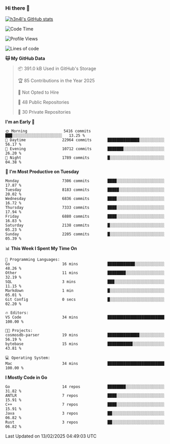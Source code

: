 ### Hi there 👋

[![h3n4l's GitHub stats](https://github-readme-stats.vercel.app/api?username=h3n4l&count_private=true&show_icons=true&theme=radical)](https://github.com/h3n4l/github-readme-stats)

<!--START_SECTION:waka-->
![Code Time](http://img.shields.io/badge/Code%20Time-2%2C055%20hrs%2054%20mins-blue)

![Profile Views](http://img.shields.io/badge/Profile%20Views-0-blue)

![Lines of code](https://img.shields.io/badge/From%20Hello%20World%20I%27ve%20Written-16.3%20million%20lines%20of%20code-blue)

**🐱 My GitHub Data** 

> 📦 391.0 kB Used in GitHub's Storage 
 > 
> 🏆 85 Contributions in the Year 2025
 > 
> 🚫 Not Opted to Hire
 > 
> 📜 48 Public Repositories 
 > 
> 🔑 30 Private Repositories 
 > 
**I'm an Early 🐤** 

```text
🌞 Morning                5416 commits        ███░░░░░░░░░░░░░░░░░░░░░░   13.25 % 
🌆 Daytime                22964 commits       ██████████████░░░░░░░░░░░   56.17 % 
🌃 Evening                10712 commits       ███████░░░░░░░░░░░░░░░░░░   26.20 % 
🌙 Night                  1789 commits        █░░░░░░░░░░░░░░░░░░░░░░░░   04.38 % 
```
📅 **I'm Most Productive on Tuesday** 

```text
Monday                   7306 commits        ████░░░░░░░░░░░░░░░░░░░░░   17.87 % 
Tuesday                  8183 commits        █████░░░░░░░░░░░░░░░░░░░░   20.02 % 
Wednesday                6836 commits        ████░░░░░░░░░░░░░░░░░░░░░   16.72 % 
Thursday                 7333 commits        ████░░░░░░░░░░░░░░░░░░░░░   17.94 % 
Friday                   6880 commits        ████░░░░░░░░░░░░░░░░░░░░░   16.83 % 
Saturday                 2138 commits        █░░░░░░░░░░░░░░░░░░░░░░░░   05.23 % 
Sunday                   2205 commits        █░░░░░░░░░░░░░░░░░░░░░░░░   05.39 % 
```


📊 **This Week I Spent My Time On** 

```text
💬 Programming Languages: 
Go                       16 mins             ████████████░░░░░░░░░░░░░   48.26 % 
Other                    11 mins             ████████░░░░░░░░░░░░░░░░░   32.19 % 
SQL                      3 mins              ███░░░░░░░░░░░░░░░░░░░░░░   11.15 % 
Markdown                 1 min               █░░░░░░░░░░░░░░░░░░░░░░░░   05.01 % 
Git Config               0 secs              █░░░░░░░░░░░░░░░░░░░░░░░░   02.20 % 

🔥 Editors: 
VS Code                  34 mins             █████████████████████████   100.00 % 

🐱‍💻 Projects: 
cosmosdb-parser          19 mins             ██████████████░░░░░░░░░░░   56.19 % 
bytebase                 15 mins             ███████████░░░░░░░░░░░░░░   43.81 % 

💻 Operating System: 
Mac                      34 mins             █████████████████████████   100.00 % 
```

**I Mostly Code in Go** 

```text
Go                       14 repos            ████████░░░░░░░░░░░░░░░░░   31.82 % 
ANTLR                    7 repos             ████░░░░░░░░░░░░░░░░░░░░░   15.91 % 
C++                      7 repos             ████░░░░░░░░░░░░░░░░░░░░░   15.91 % 
Java                     3 repos             ██░░░░░░░░░░░░░░░░░░░░░░░   06.82 % 
Rust                     3 repos             ██░░░░░░░░░░░░░░░░░░░░░░░   06.82 % 
```




 Last Updated on 13/02/2025 04:49:03 UTC
<!--END_SECTION:waka-->

